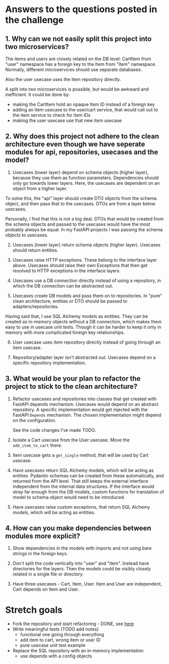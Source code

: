 # Answers to the questions posted in the challenge

## 1. Why can we not easily split this project into two microservices?
The items and users are closely related on the DB level: CartItem from "user" namespace has a foreign key
to the Item from "item" namespace.
Normally, different microservices should use separate databases.

Also the user usecase uses the item repository directly.

A split into two microservices is possible, but would be awkward and inefficient.
It could be done by:
- making the CartItem hold an opaque Item ID instead of a foreign key
- adding an item usecase to the user/cart service, that would call out to the item service to check for item IDs
- making the user usecase use that new item usecase

## 2. Why does this project not adhere to the clean architecture even though we have seperate modules for api, repositories, usecases and the model?
1. Usecases (lower layer) depend on schema objects (higher layer), because they use them as function parameters.
  Dependencies should only go towards lower layers.
  Here, the usecases are dependent on an object from a higher layer.

  To solve this, the "api" layer should create DTO objects from the schema object, and then pass that to the usecases.
  DTOs are from a layer below usecases.

  Personally, I find that this is not a big deal.
  DTOs that would be created from the schema objects and passed to the usecases would have the most probably always
  be equal. In my FastAPI projects I was passing the schema objects to usecases.

2. Usecases (lower layer) return schema objects (higher layer).
  Usecases should return entities.

3. Usecases raise HTTP exceptions. These belong to the interface layer above.
  Usecases should raise their own Exceptions that then get resolved to HTTP exceptions in the interface layers.

4. Usecases use a DB connection directly instead of using a repository,
  in which the DB connection can be abstracted out.

5. Usecases create DB models and pass them on to repositories.
  In "pure" clean architecture, entities or DTO should be passed to adapters/repositories.

  Having said that, I use SQL Alchemy models as entities.
  They can be created as in-memory objects without a DB connection, which makes them easy to use in usecase unit tests.
  Though it can be harder to keep it only in memory with more complicated foreign key relationships.

6. User usecase uses item repository directly instead of going through an item usecase.

7. Repository/adapter layer isn't abstracted out. Usecases depend on a specific repository implementation.

## 3. What would be your plan to refactor the project to stick to the clean architecture?
1. Refactor usecases and repositories into classes that get created with FastAPI depends mechanism.
   Usecases would depend on an abstract repository.
   A specific implementation would get injected with the FastAPI `Depends` mechanism.
   The chosen implementation might depend on the configuration.

   See the code changes I've made TODO.

2. Isolate a Cart usecase from the User usecase. Move the `add_item_to_cart` there.

3. Item usecase gets a `get_single` method, that will be used by Cart usecase.

4. Have usecases return SQL Alchemy models, which will be acting as entities.
   Pydantic schemas can be created from these automatically, and returned from the API level.
   That still keeps the external interface independent from the internal data structures.
   If the interface would stray far enough from the DB models, custom functions for translation of model to schema
   object would need to be introduced.

5. Have usecases raise custom exceptions, that return SQL Alchemy models, which will be acting as entities.

## 4. How can you make dependencies between modules more explicit?
1. Show dependencies in the models with imports and not using bare strings in the foreign keys.

2. Don't split the code vertically into "user" and "item".
   Instead have directories for the layers.
   Then the models could be visibly closely related in a single file or directory.

3. Have three usecases - Cart, Item, User. Item and User are independent, Cart depends on Item and User.

# Stretch goals
* Fork the repository and start refactoring - DONE, see [here](https://github.com/butla/be-task-ca)
* Write meaningful tests (TODO add notes)
  - functional one going through everything
  - add item to cart, wrong item or user ID
  - pure usecase unit test example
* Replace the SQL repository with an in-memory implementation
  - use depends with a config objects
